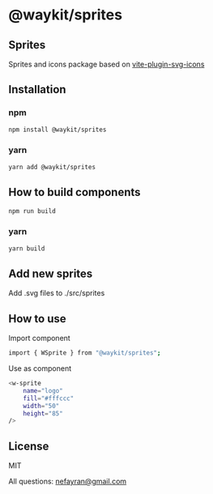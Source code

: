 # @waykit/sprites
## Sprites
Sprites and icons package based on [vite-plugin-svg-icons](https://github.com/vbenjs/vite-plugin-svg-icons)

## Installation

### npm
```sh
npm install @waykit/sprites
```
### yarn
```sh
yarn add @waykit/sprites
```
## How to build components
```sh
npm run build
```
### yarn
```sh
yarn build
```
## Add new sprites
Add .svg files to ./src/sprites
## How to use
Import component
```sh
import { WSprite } from "@waykit/sprites";
```

Use as component
```sh
<w-sprite 
    name="logo" 
    fill="#fffccc"
    width="50" 
    height="85" 
/>
```
## License

MIT

All questions: nefayran@gmail.com